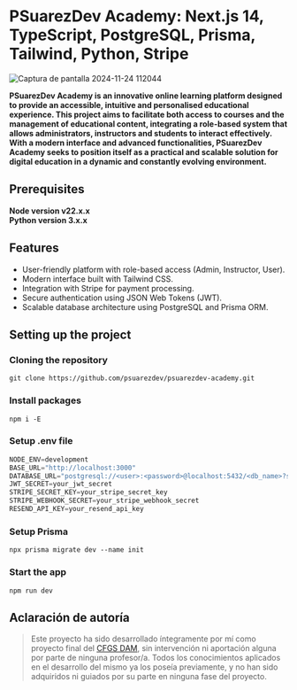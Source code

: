 # PSuarezDev Academy: Next.js 14, TypeScript, PostgreSQL, Prisma, Tailwind, Python, Stripe

![Captura de pantalla 2024-11-24 112044](https://github.com/user-attachments/assets/bfcd3777-9c0e-4b35-8816-8356ced9bcf1)

**PSuarezDev Academy is an innovative online learning platform designed to provide an accessible, intuitive and personalised educational experience. This project aims to facilitate both access to courses and the management of educational content, integrating a role-based system that allows administrators, instructors and students to interact effectively.
With a modern interface and advanced functionalities, PSuarezDev Academy seeks to position itself as a practical and scalable solution for digital education in a dynamic and constantly evolving environment.**

## Prerequisites

**Node version v22.x.x**
<br />
**Python version 3.x.x**

## Features
  * User-friendly platform with role-based access (Admin, Instructor, User).
  * Modern interface built with Tailwind CSS.
  * Integration with Stripe for payment processing.
  * Secure authentication using JSON Web Tokens (JWT).
  * Scalable database architecture using PostgreSQL and Prisma ORM.

## Setting up the project

### Cloning the repository

```shell
git clone https://github.com/psuarezdev/psuarezdev-academy.git
```

### Install packages

```shell
npm i -E
```

### Setup .env file

```js
NODE_ENV=development  
BASE_URL="http://localhost:3000"
DATABASE_URL="postgresql://<user>:<password>@localhost:5432/<db_name>?schema=public"  
JWT_SECRET=your_jwt_secret  
STRIPE_SECRET_KEY=your_stripe_secret_key  
STRIPE_WEBHOOK_SECRET=your_stripe_webhook_secret  
RESEND_API_KEY=your_resend_api_key
```

### Setup Prisma

```shell
npx prisma migrate dev --name init
```

### Start the app

```shell
npm run dev
```

## Aclaración de autoría

> Este proyecto ha sido desarrollado íntegramente por mí como proyecto final del [CFGS DAM](https://www.todofp.es/que-estudiar/familias-profesionales/informatica-comunicaciones/des-aplicaciones-multiplataforma.html), sin intervención ni aportación alguna por parte de ninguna profesor/a. Todos los conocimientos aplicados en el desarrollo del mismo ya los poseía previamente, y no han sido adquiridos ni guiados por su parte en ninguna fase del proyecto.

